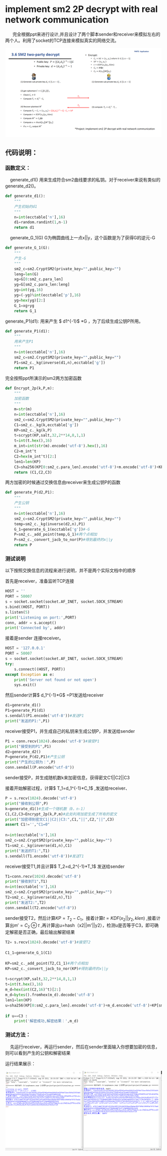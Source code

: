 # implement sm2 2P decrypt with real network communication

      完全根据ppt来进行设计,并且设计了两个脚本sender和receiver来模拟左右的两个人。利用了socket的TCP连接来模拟真实的网络交流。

![是](./ppt.png)

## 代码说明：

### 函数定义：

    generate_d1() 用来生成符合sm2曲线要求的私钥。对于receiver来说有类似的generate_d2()。

```python
def generate_d1():
    """
    产生初始的d1
    """
    n=int(ecctable['n'],16)
    d1=random.randint(1,n-1)
    return d1
```

    generate_G_1(G) G为椭圆曲线上一点x||y，这个函数是为了获得G的逆元-G

```python
def generate_G_1(G):
    """
    产生-G
    """
    sm2_c=sm2.CryptSM2(private_key="",public_key="")
    leng=len(G)
    xg=G[0:sm2_c.para_len]
    yg=G[sm2_c.para_len:leng]
    yg=int(yg,16)
    yg=(-yg)%int(ecctable['p'],16)
    yg=hex(yg)[2:]
    G_1=xg+yg
    return G_1
```

generate_P1(d1): 用来产生  $ d1^{-1}$ *G ，为了后续生成公钥P所用。

```python
def generate_P1(d1):
    """
    用来产生P1
    """
    n=int(ecctable['n'],16)
    sm2_c=sm2.CryptSM2(private_key="",public_key="")
    P1=sm2_c._kg(inverse(d1,n),ecctable['g'])
    return P1
```

完全按照ppt所演示的sm2两方加密函数

```python
def Encrypt_2p(k,P,m):
    """
    加密函数
    """
    m=str(m)
    n=int(ecctable['n'],16)
    sm2_c=sm2.CryptSM2(private_key="",public_key="")
    C1=sm2_c._kg(k,ecctable['g'])
    KP=sm2_c._kg(k,P)
    t=scrypt(KP,salt,32,2**14,8,1,1)
    t=int(t.hex(),16)
    m_int=int(str(m).encode('utf-8').hex(),16)
    C2=m_int^t
    C2=hex(m_int^t)[2:]
    len1=len(KP)
    C3=sha256(KP[0:sm2_c.para_len].encode('utf-8')+m.encode('utf-8')+KP[sm2_c.para_len:len1].encode('utf-8')).digest()
    return (C1,C2,C3)
```

两方加密的时候通过交换信息由receiver来生成公钥P的函数

```python
def generate_P(d2,P1):
    """
    产生公钥
    """
    n=int(ecctable['n'],16)
    sm2_c=sm2.CryptSM2(private_key="",public_key="")
    temp=sm2_c._kg(inverse(d2,n),P1)
    G_1=generate_G_1(ecctable['g'])#-G
    P=sm2_c._add_point(temp,G_1)#两个点相加
    P=sm2_c._convert_jacb_to_nor(P)#得到最终的x||y
    return P
```

### 测试说明

以下按照交换信息的流程来进行说明，并不是两个实际文档中的顺序

首先是receiver，准备监听TCP连接

```python
HOST = ''
PORT = 50007
s = socket.socket(socket.AF_INET, socket.SOCK_STREAM)
s.bind((HOST, PORT))
s.listen(5)
print('Listening on port:',PORT)
conn, addr = s.accept()
print('Connected by', addr)
```

接着是sender 连接receiver。

```python
HOST = '127.0.0.1'
PORT = 50007
s = socket.socket(socket.AF_INET, socket.SOCK_STREAM)
try:
    s.connect((HOST, PORT))
except Exception as e:
    print('Server not found or not open')
    sys.exit()
```

然后sender计算$ d_1^{-1}*G$ =P1发送给receiver

```python
d1=generate_d1()
P1=generate_P1(d1)
s.sendall(P1.encode('utf-8'))#发送P1
print("发送的P1:",P1)
```

receiver接受P1，并生成自己的私钥来生成公钥P，并发送给sender

```python
P1 = conn.recv(1024).decode('utf-8')#接受P1
print("接受到的P1",P1)
d2=generate_d2()
P=generate_P(d2,P1)#产生公钥
print("产生的公钥为：",P)
conn.sendall(P.encode("utf-8"))
```

sender接受P，并生成随机数k来加密信息，获得密文C1||C2||C3

接着开始解密过程，计算$ T_1=d_1^{-1}*C_1$ ,发送给receiver、

```python
P = s.recv(1024).decode('utf-8')
print("接收到公钥",P)
k=generate_d1()#生成一个随机数（0，n-1）
C1,C2,C3=Encrypt_2p(k,P,m)#此处利用加密生成了所有的密文
print("加密得到密文C1||C2||C3:",C1,"||",C2,"||",C3)
assert C1!='',"C1=0"

n=int(ecctable['n'],16)
sm2_c=sm2.CryptSM2(private_key="",public_key="")
T1=sm2_c._kg(inverse(d1,n),C1)
print("发送的T1:",T1)
s.sendall(T1.encode('utf-8'))#发送T1
```

receiver接受T1,并且计算$ T_2=d_2^{-1}*T_1$ 发送给sender

```python
T1=conn.recv(1024).decode('utf-8')
print("接收到T1",T1)
n=int(ecctable['n'],16)
sm2_c=sm2.CryptSM2(private_key="",public_key="")
T2=sm2_c._kg(inverse(d2,n),T1)
print("发送T2:",T2)
conn.sendall(T2.encode("utf-8"))
```

sender接受T2，然后计算$KP=T_2-C_1$，接着计算$t=KDF(x_2||y_2,klen)$ ,接着计算出$m'=C_2 \oplus t$ ,再计算出u=hash（x2||m'||y2），检测u是否等于C3，即可确定解密是否正确，最后输出解密结果

```python
T2= s.recv(1024).decode('utf-8')#接受T2

C1_1=generate_G_1(C1)

KP=sm2_c._add_point(T2,C1_1)#两个点相加
KP=sm2_c._convert_jacb_to_nor(KP)#得到最终的x||y

t=scrypt(KP,salt,32,2**14,8,1,1)
t=int(t.hex(),16)
m_d=hex(int(C2,16)^t)[2:]
m_d=bytes().fromhex(m_d).decode('utf-8')
len1=len(KP)
u=sha256(KP[0:sm2_c.para_len].encode('utf-8')+m_d.encode('utf-8')+KP[sm2_c.para_len:len1].encode('utf-8')).digest()

if u==C3 :
    print('解密成功,解密结果：',m_d)
```

### 测试方法：

    先运行receiver，再运行sender，然后在sender里面输入你想要加密的信息，则可以看到产生的公钥和解密结果

运行结果展示：

 ![啊](./成果截图.png)